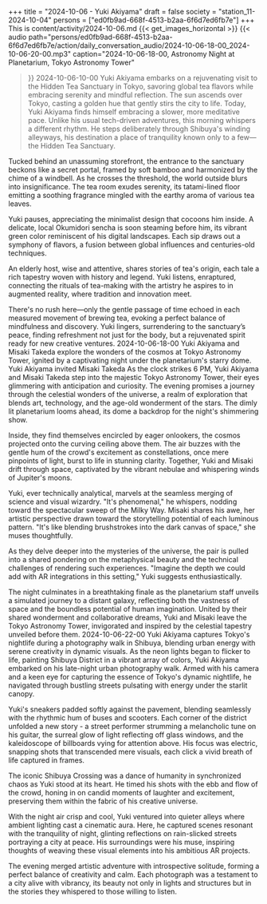 +++
title = "2024-10-06 - Yuki Akiyama"
draft = false
society = "station_11-2024-10-04"
persons = ["ed0fb9ad-668f-4513-b2aa-6f6d7ed6fb7e"]
+++
This is content/activity/2024-10-06.md
{{< get_images_horizontal >}}
{{< audio
    path="persons/ed0fb9ad-668f-4513-b2aa-6f6d7ed6fb7e/action/daily_conversation_audio/2024-10-06-18-00_2024-10-06-20-00.mp3" 
    caption="2024-10-06-18-00, Astronomy Night at Planetarium, Tokyo Astronomy Tower"
>}}
2024-10-06-10-00
Yuki Akiyama embarks on a rejuvenating visit to the Hidden Tea Sanctuary in Tokyo, savoring global tea flavors while embracing serenity and mindful reflection.
The sun ascends over Tokyo, casting a golden hue that gently stirs the city to life. Today, Yuki Akiyama finds himself embracing a slower, more meditative pace. Unlike his usual tech-driven adventures, this morning whispers a different rhythm. He steps deliberately through Shibuya's winding alleyways, his destination a place of tranquility known only to a few—the Hidden Tea Sanctuary.

Tucked behind an unassuming storefront, the entrance to the sanctuary beckons like a secret portal, framed by soft bamboo and harmonized by the chime of a windbell. As he crosses the threshold, the world outside blurs into insignificance. The tea room exudes serenity, its tatami-lined floor emitting a soothing fragrance mingled with the earthy aroma of various tea leaves.

Yuki pauses, appreciating the minimalist design that cocoons him inside. A delicate, local Okumidori sencha is soon steaming before him, its vibrant green color reminiscent of his digital landscapes. Each sip draws out a symphony of flavors, a fusion between global influences and centuries-old techniques.

An elderly host, wise and attentive, shares stories of tea's origin, each tale a rich tapestry woven with history and legend. Yuki listens, enraptured, connecting the rituals of tea-making with the artistry he aspires to in augmented reality, where tradition and innovation meet.

There's no rush here—only the gentle passage of time echoed in each measured movement of brewing tea, evoking a perfect balance of mindfulness and discovery. Yuki lingers, surrendering to the sanctuary’s peace, finding refreshment not just for the body, but a rejuvenated spirit ready for new creative ventures.
2024-10-06-18-00
Yuki Akiyama and Misaki Takeda explore the wonders of the cosmos at Tokyo Astronomy Tower, ignited by a captivating night under the planetarium's starry dome.
Yuki Akiyama invited Misaki Takeda
As the clock strikes 6 PM, Yuki Akiyama and Misaki Takeda step into the majestic Tokyo Astronomy Tower, their eyes glimmering with anticipation and curiosity. The evening promises a journey through the celestial wonders of the universe, a realm of exploration that blends art, technology, and the age-old wonderment of the stars. The dimly lit planetarium looms ahead, its dome a backdrop for the night's shimmering show.

Inside, they find themselves encircled by eager onlookers, the cosmos projected onto the curving ceiling above them. The air buzzes with the gentle hum of the crowd's excitement as constellations, once mere pinpoints of light, burst to life in stunning clarity. Together, Yuki and Misaki drift through space, captivated by the vibrant nebulae and whispering winds of Jupiter's moons.

Yuki, ever technically analytical, marvels at the seamless merging of science and visual wizardry. "It's phenomenal," he whispers, nodding toward the spectacular sweep of the Milky Way. Misaki shares his awe, her artistic perspective drawn toward the storytelling potential of each luminous pattern. "It's like blending brushstrokes into the dark canvas of space," she muses thoughtfully.

As they delve deeper into the mysteries of the universe, the pair is pulled into a shared pondering on the metaphysical beauty and the technical challenges of rendering such experiences. "Imagine the depth we could add with AR integrations in this setting," Yuki suggests enthusiastically.

The night culminates in a breathtaking finale as the planetarium staff unveils a simulated journey to a distant galaxy, reflecting both the vastness of space and the boundless potential of human imagination. United by their shared wonderment and collaborative dreams, Yuki and Misaki leave the Tokyo Astronomy Tower, invigorated and inspired by the celestial tapestry unveiled before them.
2024-10-06-22-00
Yuki Akiyama captures Tokyo's nightlife during a photography walk in Shibuya, blending urban energy with serene creativity in dynamic visuals.
As the neon lights began to flicker to life, painting Shibuya District in a vibrant array of colors, Yuki Akiyama embarked on his late-night urban photography walk. Armed with his camera and a keen eye for capturing the essence of Tokyo's dynamic nightlife, he navigated through bustling streets pulsating with energy under the starlit canopy.

Yuki's sneakers padded softly against the pavement, blending seamlessly with the rhythmic hum of buses and scooters. Each corner of the district unfolded a new story - a street performer strumming a melancholic tune on his guitar, the surreal glow of light reflecting off glass windows, and the kaleidoscope of billboards vying for attention above. His focus was electric, snapping shots that transcended mere visuals, each click a vivid breath of life captured in frames.

The iconic Shibuya Crossing was a dance of humanity in synchronized chaos as Yuki stood at its heart. He timed his shots with the ebb and flow of the crowd, honing in on candid moments of laughter and excitement, preserving them within the fabric of his creative universe.

With the night air crisp and cool, Yuki ventured into quieter alleys where ambient lighting cast a cinematic aura. Here, he captured scenes resonant with the tranquility of night, glinting reflections on rain-slicked streets portraying a city at peace. His surroundings were his muse, inspiring thoughts of weaving these visual elements into his ambitious AR projects.

The evening merged artistic adventure with introspective solitude, forming a perfect balance of creativity and calm. Each photograph was a testament to a city alive with vibrancy, its beauty not only in lights and structures but in the stories they whispered to those willing to listen.
